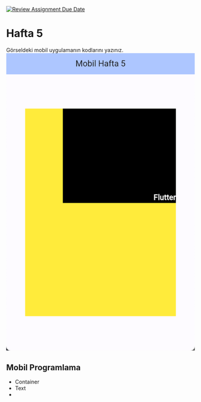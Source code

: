 [![Review Assignment Due Date](https://classroom.github.com/assets/deadline-readme-button-24ddc0f5d75046c5622901739e7c5dd533143b0c8e959d652212380cedb1ea36.svg)](https://classroom.github.com/a/WDVPun2N)
# Hafta 5
Görseldeki mobil uygulamanın kodlarını yazınız.
![alt text](https://github.com/ezfesoft/mobil_w5/blob/main/flutter_w5_odev.png)


## Mobil Programlama

- Container
- Text
- 
